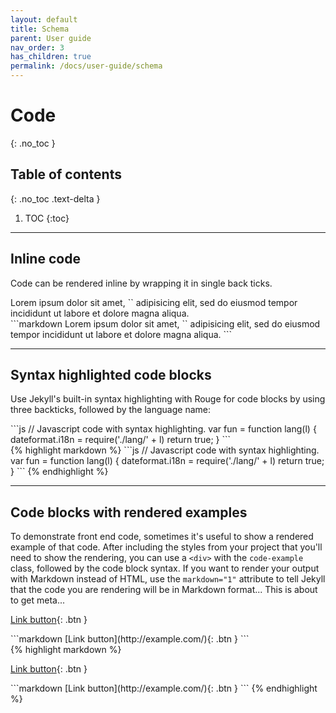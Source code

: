 ```yaml
---
layout: default
title: Schema
parent: User guide
nav_order: 3
has_children: true
permalink: /docs/user-guide/schema
---
```


# Code
{: .no_toc }

## Table of contents
{: .no_toc .text-delta }

1. TOC
{:toc}

---

## Inline code

Code can be rendered inline by wrapping it in single back ticks.

<div class="code-example" markdown="1">
Lorem ipsum dolor sit amet, `<inline code snippet>` adipisicing elit, sed do eiusmod tempor incididunt ut labore et dolore magna aliqua.
</div>
```markdown
Lorem ipsum dolor sit amet, `<inline code snippet>` adipisicing elit, sed do eiusmod tempor incididunt ut labore et dolore magna aliqua.
```

---

## Syntax highlighted code blocks

Use Jekyll's built-in syntax highlighting with Rouge for code blocks by using three backticks, followed by the language name:

<div class="code-example" markdown="1">
```js
// Javascript code with syntax highlighting.
var fun = function lang(l) {
  dateformat.i18n = require('./lang/' + l)
  return true;
}
```
</div>
{% highlight markdown %}
```js
// Javascript code with syntax highlighting.
var fun = function lang(l) {
  dateformat.i18n = require('./lang/' + l)
  return true;
}
```
{% endhighlight %}

---

## Code blocks with rendered examples

To demonstrate front end code, sometimes it's useful to show a rendered example of that code. After including the styles from your project that you'll need to show the rendering, you can use a `<div>` with the `code-example` class, followed by the code block syntax. If you want to render your output with Markdown instead of HTML, use the `markdown="1"` attribute to tell Jekyll that the code you are rendering will be in Markdown format... This is about to get meta...

<div class="code-example" markdown="1">

<div class="code-example" markdown="1">

[Link button](http://example.com/){: .btn }

</div>
```markdown
[Link button](http://example.com/){: .btn }
```

</div>
{% highlight markdown %}
<div class="code-example" markdown="1">

[Link button](http://example.com/){: .btn }

</div>
```markdown
[Link button](http://example.com/){: .btn }
```
{% endhighlight %}
